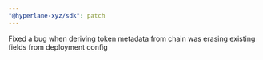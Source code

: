 ```yaml
---
"@hyperlane-xyz/sdk": patch
---
```


Fixed a bug when deriving token metadata from chain was erasing existing fields from deployment config
